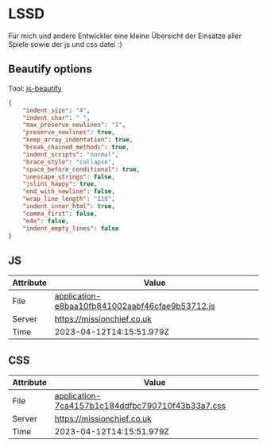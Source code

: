 # LSSD
Für mich und andere Entwickler eine kleine Übersicht der Einsätze aller Spiele sowie der js und css datei :)

<!-- automated -->
## Beautify options
Tool: [js-beautify](https://github.com/beautify-web/js-beautify)
```json
{
    "indent_size": "4",
    "indent_char": " ",
    "max_preserve_newlines": "1",
    "preserve_newlines": true,
    "keep_array_indentation": true,
    "break_chained_methods": true,
    "indent_scripts": "normal",
    "brace_style": "collapse",
    "space_before_conditional": true,
    "unescape_strings": false,
    "jslint_happy": true,
    "end_with_newline": false,
    "wrap_line_length": "110",
    "indent_inner_html": true,
    "comma_first": false,
    "e4x": false,
    "indent_empty_lines": false
}
```

## JS
| Attribute | Value |
| --------- | ----- |
| File      | [application-e8baa10fb841002aabf46cfae9b53712.js](https://missionchief.co.uk/assets/application-e8baa10fb841002aabf46cfae9b53712.js) |
| Server    | https://missionchief.co.uk |
| Time      | 2023-04-12T14:15:51.979Z |

## CSS
| Attribute | Value |
| --------- | ----- |
| File      | [application-7ca4157b1c184ddfbc790710f43b33a7.css](https://missionchief.co.uk/assets/application-7ca4157b1c184ddfbc790710f43b33a7.css) |
| Server    | https://missionchief.co.uk |
| Time      | 2023-04-12T14:15:51.979Z |
<!-- /automated -->
